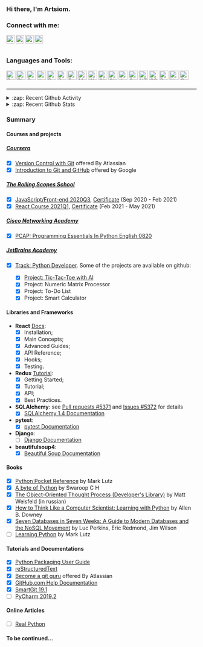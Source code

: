 ### Hi there, I'm Artsiom.

### Connect with me:

[<img align="left" alt="artsiom-platkouski | LinkedIn" width="22px" src="https://img.icons8.com/color/48/000000/linkedin.png" />][linkedin]
[<img align="left" alt="aplatkouski | Facebook" width="22px" src="https://img.icons8.com/color/48/000000/facebook-new.png" />][facebook]
[<img align="left" alt="aplatkouski | Instagram" width="22px" src="https://img.icons8.com/fluent/48/000000/instagram-new.png" />][instagram]
[<img align="left" alt="APlatkouski | Twitter" width="22px" src="https://img.icons8.com/color/48/000000/twitter.png" />][twitter]
<br />
<br />

### Languages and Tools:

[<img align="left" alt="Python" width="24px" src="https://img.icons8.com/color/48/000000/python.png" />][python]
[<img align="left" alt="Django" width="24px" src="https://img.icons8.com/color/48/000000/django.png" />][django]
[<img align="left" alt="PyCharm" width="24px" src="https://img.icons8.com/color/48/000000/pycharm.png" />][pycharm]
[<img align="left" alt="JavaScript" width="24px" src="https://img.icons8.com/color/48/000000/javascript.png" />][javascript]
[<img align="left" alt="ReactJS" width="24px" src="https://img.icons8.com/color/48/000000/react-native.png" />][reactjs]
[<img align="left" alt="Redux" width="24px" src="https://img.icons8.com/color/48/000000/redux.png" />][redux]
[<img align="left" alt="Bootstrap" width="24px" src="https://img.icons8.com/color/344/bootstrap.png" />][bootstrap]
[<img align="left" alt="Material-ui" width="24px" src="https://img.icons8.com/color/344/material-ui.png" />][material-ui]
[<img align="left" alt="Webpack" width="24px" src="https://img.icons8.com/dusk/64/000000/webpack.png" />][webpack]
[<img align="left" alt="Git" width="24px" src="https://img.icons8.com/color/48/000000/git.png" />][git]
[<img align="left" alt="GitHub" width="24px" src="https://img.icons8.com/fluent/48/000000/github.png" />][github]
[<img align="left" alt="Jira" width="24px" src="https://img.icons8.com/color/48/000000/jira.png" />][jira]
[<img align="left" alt="Sql" width="24px" src="https://img.icons8.com/color/48/000000/sql.png" />][sql]
[<img align="left" alt="HTML5" width="24px" src="https://img.icons8.com/color/48/000000/html-5.png" />][html5]
[<img align="left" alt="CSS3" width="24px" src="https://img.icons8.com/color/48/000000/css3.png" />][css3]
[<img align="left" alt="Docker" width="24px" src="https://img.icons8.com/color/48/000000/docker.png" />][docker]
[<img align="left" alt="Linux" width="24px" src="https://img.icons8.com/color/48/000000/linux.png" />][linux]
[<img align="left" alt="Console" width="24px" src="https://img.icons8.com/fluent/48/000000/console.png" />][gnubash]

<br />
<br />

---
<details>
  <summary>:zap: Recent Github Activity</summary>
  
<!--START_SECTION:activity-->
1. ❌ Reopened PR [#21](https://github.com/introduction-to-python-2021-1/PythonFinalTask/pull/21) in [introduction-to-python-2021-1/PythonFinalTask](https://github.com/introduction-to-python-2021-1/PythonFinalTask)
2. ❌ Closed PR [#21](https://github.com/introduction-to-python-2021-1/PythonFinalTask/pull/21) in [introduction-to-python-2021-1/PythonFinalTask](https://github.com/introduction-to-python-2021-1/PythonFinalTask)
3. 🗣 Commented on [#21](https://github.com/introduction-to-python-2021-1/PythonFinalTask/issues/21) in [introduction-to-python-2021-1/PythonFinalTask](https://github.com/introduction-to-python-2021-1/PythonFinalTask)
4. 💪 Opened PR [#21](https://github.com/introduction-to-python-2021-1/PythonFinalTask/pull/21) in [introduction-to-python-2021-1/PythonFinalTask](https://github.com/introduction-to-python-2021-1/PythonFinalTask)
5. 💪 Opened PR [#3](https://github.com/aplatkouski/ap-rss-reader/pull/3) in [aplatkouski/ap-rss-reader](https://github.com/aplatkouski/ap-rss-reader)
<!--END_SECTION:activity-->

</details>

<details>
  <summary>:zap: Recent Github Stats</summary>
  
<img alt="aplatkouski's Github Stats" src="https://github-readme-stats.vercel.app/api?username=aplatkouski&show_icons=true&hide_border=true" />
</details>

### Summary

#### Courses and projects

##### [Coursera](https://www.coursera.org/)

 - [x] [Version Control with Git](https://www.coursera.org/learn/version-control-with-git) offered By Atlassian
 - [x] [Introduction to Git and GitHub](https://www.coursera.org/learn/introduction-git-github) offered by Google

##### [The Rolling Scopes School](https://rollingscopes.com/)

 - [x] [JavaScript/Front-end 2020Q3](https://community-z.com/events/js-intro-rss2020q3), [Certificate][certificate js 2020q3] (Sep 2020 - Feb 2021)
 - [x] [React Course 2021Q1](https://community-z.com/events/react-rsschool-2021), [Certificate][certificate react 2021q1] (Feb 2021 - May 2021)

##### [Cisco Networking Academy][netacad]

 - [x] [PCAP: Programming Essentials In Python English 0820][pcap]

##### [JetBrains Academy](https://hyperskill.org/profile/4724738)

 - [x] [Track: Python Developer](https://hyperskill.org/tracks/2).
   Some of the projects are available on github:

     - [x] [Project: Tic-Tac-Toe with AI](https://github.com/aplatkouski/ap-games)
     - [x] Project: Numeric Matrix Processor
     - [x] Project: To-Do List
     - [x] Project: Smart Calculator

#### Libraries and Frameworks

- __React__ [Docs][react docs]:
  - [x] Installation;
  - [x] Main Concepts;
  - [x] Advanced Guides;
  - [x] API Reference;
  - [x] Hooks;
  - [x] Testing.
- __Redux__ [Tutorial][redux tutorial]:
  - [x] Getting Started;
  - [x] Tutorial;
  - [x] API;
  - [x] Best Practices.
- __SQLAlchemy__: see [Pull requests #5371](https://github.com/sqlalchemy/sqlalchemy/pull/5371) and [Issues #5372][sqlalchemy issues 5372] for details
  - [x] [SQLAlchemy 1.4 Documentation](https://docs.sqlalchemy.org/en/14/index.html)
- __pytest__:
  - [x] [pytest Documentation](https://docs.pytest.org/en/stable/contents.html#toc)
- __Django__:
  - [ ] [Django Documentation](https://docs.djangoproject.com/en/2.2/)
- __beautifulsoup4__:
  - [x] [Beautiful Soup Documentation](https://www.crummy.com/software/BeautifulSoup/bs4/doc/)

#### Books

  - [x] [Python Pocket Reference][python pocket reference 5th] by Mark Lutz
  - [x] [A byte of Python](https://python.swaroopch.com/) by Swaroop C H
  - [x] [The Object-Oriented Thought Process (Developer's Library)][ootp 4th]
      by Matt Weisfeld (in russian)
  - [x] [How to Think Like a Computer Scientist: Learning with Python][think like cs]
      by Allen B. Downey
  - [x] [Seven Databases in Seven Weeks: A Guide to Modern Databases and the NoSQL Movement][7 db in 7 weeks]
      by Luc Perkins, Eric Redmond, Jim Wilson
  - [ ] [Learning Python][learning python] by Mark Lutz

#### Tutorials and Documentations

  - [x] [Python Packaging User Guide](https://packaging.python.org/#)
  - [x] [reStructuredText](https://docutils.sourceforge.io/rst.html)
  - [x] [Become a git guru][become a git guru] offered By Atlassian
  - [x] [GitHub.com Help Documentation](https://docs.github.com/en/github)
  - [x] [SmartGit 19.1][smartgit 19.1 manual]
  - [ ] [PyCharm 2019.2][pycharm 2019.2 guide]

#### Online Articles

  - [ ] [Real Python](https://realpython.com/)

#### To be continued...

[linkedin]: https://www.linkedin.com/in/artsiom-platkouski/
[facebook]: https://www.facebook.com/aplatkouski
[instagram]: https://www.instagram.com/aplatkouski/
[twitter]: https://twitter.com/APlatkouski
[python]: https://www.python.org/
[django]: https://www.djangoproject.com/
[javascript]: https://en.wikipedia.org/wiki/JavaScript
[reactjs]: https://reactjs.org/
[redux]: https://redux.js.org/
[material-ui]: https://material-ui.com/
[bootstrap]: https://getbootstrap.com/
[webpack]: https://webpack.js.org/
[pycharm]: https://www.jetbrains.com/pycharm/
[git]: https://git-scm.com/
[github]: https://github.com/
[jira]: https://www.atlassian.com/software/jira
[sql]: https://www.w3schools.com/sql/sql_intro.asp
[html5]: https://html.spec.whatwg.org/
[css3]: https://www.w3.org/TR/CSS/#css
[docker]: https://www.docker.com/
[linux]: https://www.linuxfoundation.org/
[gnubash]: https://www.gnu.org/software/bash/
[netacad]: https://www.netacad.com/
[pcap]: https://www.netacad.com/courses/programming/pcap-programming-essentials-python
[python pocket reference 5th]: https://www.oreilly.com/library/view/python-pocket-reference/9781449357009/
[think like cs]: https://www.amazon.com/How-Think-Like-Computer-Scientist/dp/0971677506
[7 db in 7 weeks]: https://www.amazon.com/Seven-Databases-Weeks-Modern-Movement/dp/1680502530/
[ootp 4th]: https://www.amazon.com/Object-Oriented-Thought-Process-Developers-Library/dp/0321861272
[learning python]: https://www.amazon.com/Learning-Python-5th-Mark-Lutz/dp/1449355730
[become a git guru]: https://www.atlassian.com/git/tutorials
[pycharm 2019.2 guide]: https://www.jetbrains.com/help/pycharm/2019.2/quick-start-guide.html
[smartgit 19.1 manual]: https://www.syntevo.com/doc/display/SG191/Manual
[sqlalchemy issues 5372]: https://github.com/sqlalchemy/sqlalchemy/issues/5372
[react docs]: https://reactjs.org/docs/getting-started.html
[redux tutorial]: https://redux.js.org/introduction/getting-started
[certificate js 2020q3]: https://app.rs.school/certificate/q3tcl98f
[certificate react 2021q1]: https://app.rs.school/certificate/c7hoabwu
